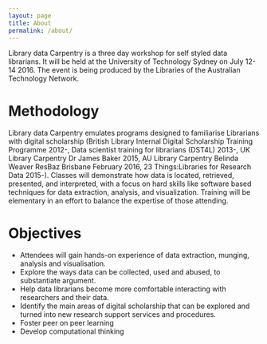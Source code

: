 ```yaml
---
layout: page
title: About
permalink: /about/
---
```


Library data Carpentry is a three day workshop for self styled data librarians. It will be held at the University of Technology Sydney on July 12-14 2016. The event is being produced by the Libraries of the Australian Technology Network. 

# Methodology

Library data Carpentry emulates programs designed to familiarise Librarians with digital scholarship (British Library Internal Digital Scholarship Training Programme 2012-, Data scientist training for librarians (DST4L) 2013-, UK Library Carpentry Dr James Baker 2015, AU Library Carpentry Belinda Weaver ResBaz Brisbane February 2016, 23 Things:Libraries for Research Data 2015-). Classes will demonstrate how data is located, retrieved, presented, and interpreted, with a focus on hard skills like software based techniques for data extraction, analysis, and visualization. Training will be elementary in an effort to balance the expertise of those attending.

# Objectives

* Attendees will gain hands-on experience of data extraction, munging, analysis and visualisation.
* Explore the ways data can be collected, used and abused, to substantiate argument.
* Help data librarians become more comfortable interacting with researchers and their data.
* Identify the main areas of digital scholarship that can be explored and turned into new research support services and procedures.
* Foster peer on peer learning
* Develop computational thinking

